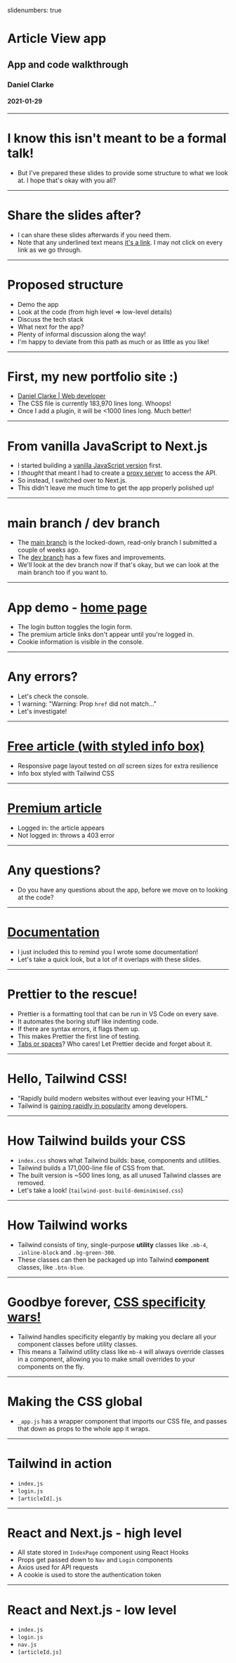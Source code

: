 slidenumbers: true

# Article View app

## App and code walkthrough

### Daniel Clarke

#### 2021-01-29

---

# I know this isn't meant to be a formal talk!

- But I've prepared these slides to provide some structure to what we look at. I hope that's okay with you all?

---

# Share the slides after?

- I can share these slides afterwards if you need them.
- Note that any underlined text means [it's a link](http://endoftheinternet.com/). I may not click on every link as we go through.

---

# Proposed structure

- Demo the app
- Look at the code (from high level => low-level details)
- Discuss the tech stack
- What next for the app?
- Plenty of informal discussion along the way!
- I'm happy to deviate from this path as much or as little as you like!

---

# First, my new portfolio site :)

- [Daniel Clarke | Web developer](https://daniel-clarke-dev.netlify.app/)
- The CSS file is currently 183,970 lines long. Whoops!
- Once I add a plugin, it will be <1000 lines long. Much better!

---

# From vanilla JavaScript to Next.js

- I started building a [vanilla JavaScript version](https://github.com/danielrlc/article-view-js) first.
- I _thought_ that meant I had to create a [proxy server](https://github.com/danielrlc/express-cors-proxy-server) to access the API.
- So instead, I switched over to Next.js.
- This didn't leave me much time to get the app properly polished up!

---

# main branch / dev branch

- The [main branch](https://github.com/danielrlc/article-view-next) is the locked-down, read-only branch I submitted a couple of weeks ago.
- The [dev branch](https://github.com/danielrlc/article-view-next/tree/dev) has a few fixes and improvements.
- We'll look at the dev branch now if that's okay, but we can look at the main branch too if you want to.

---

# App demo - [home page](http://localhost:3000/)

- The login button toggles the login form.
- The premium article links don't appear until you're logged in.
- Cookie information is visible in the console.

---

# Any errors?

- Let's check the console.
- 1 warning: "Warning: Prop `href` did not match..."
- Let's investigate!

---

# [Free article (with styled info box)](http://localhost:3000/article/edefcc07-68f6-4176-83df-68827e5baf5b)

- Responsive page layout tested on _all_ screen sizes for extra resilience
- Info box styled with Tailwind CSS

---

# [Premium article](http://localhost:3000/article/ddf6d2ec-def6-4e9f-9a2e-8fd40289396b)

- Logged in: the article appears
- Not logged in: throws a 403 error

---

# Any questions?

- Do you have any questions about the app, before we move on to looking at the code?

---

# [Documentation](https://github.com/danielrlc/article-view-next/blob/dev/README.md)

- I just included this to remind you I wrote some documentation!
- Let's take a quick look, but a lot of it overlaps with these slides.

---

# Prettier to the rescue!

- Prettier is a formatting tool that can be run in VS Code on every save.
- It automates the boring stuff like indenting code.
- If there are syntax errors, it flags them up.
- This makes Prettier the first line of testing.
- [Tabs or spaces](https://www.youtube.com/watch?v=V7PLxL8jIl8)? Who cares! Let Prettier decide and forget about it.

---

# Hello, Tailwind CSS!

- "Rapidly build modern websites without ever leaving your HTML."
- Tailwind is [gaining rapidly in popularity](https://2020.stateofcss.com/en-US/technologies/css-frameworks/) among developers.

---

# How Tailwind builds your CSS

- `index.css` shows what Tailwind builds: base, components and utilities.
- Tailwind builds a 171,000-line file of CSS from that.
- The built version is ~500 lines long, as all unused Tailwind classes are removed.
- Let's take a look! (`tailwind-post-build-deminimised.css`)

---

# How Tailwind works

- Tailwind consists of tiny, single-purpose **utility** classes like `.mb-4`, `.inline-block` and `.bg-green-300`.
- These classes can then be packaged up into Tailwind **component** classes, like `.btn-blue`.

---

# Goodbye forever, [CSS specificity wars!](https://csswizardry.com/2014/10/the-specificity-graph/)

- Tailwind handles specificity elegantly by making you declare all your component classes before utility classes.
- This means a Tailwind utility class like `mb-4` will always override classes in a component, allowing you to make small overrides to your components on the fly.

---

# Making the CSS global

- `_app.js` has a wrapper component that imports our CSS file, and passes that down as props to the whole app it wraps.

---

# Tailwind in action

- `index.js`
- `login.js`
- `[articleId].js`

---

# React and Next.js - high level

- All state stored in `IndexPage` component using React Hooks
- Props get passed down to `Nav` and `Login` components
- Axios used for API requests
- A cookie is used to store the authentication token

---

# React and Next.js - low level

- `index.js`
- `login.js`
- `nav.js`
- `[articleId.js]`
